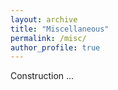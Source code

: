 ```yaml
---
layout: archive
title: "Miscellaneous"
permalink: /misc/
author_profile: true
---
```


Construction ...


